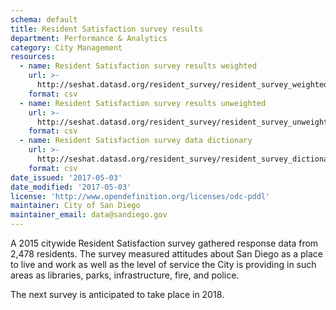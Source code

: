 ```yaml
---
schema: default
title: Resident Satisfaction survey results
department: Performance & Analytics
category: City Management
resources:
  - name: Resident Satisfaction survey results weighted
    url: >-
      http://seshat.datasd.org/resident_survey/resident_survey_weighted_datasd.csv
    format: csv
  - name: Resident Satisfaction survey results unweighted
    url: >-
      http://seshat.datasd.org/resident_survey/resident_survey_unweighted_datasd.csv
    format: csv
  - name: Resident Satisfaction survey data dictionary
    url: >-
      http://seshat.datasd.org/resident_survey/resident_survey_dictionary_datasd.csv
    format: csv
date_issued: '2017-05-03'
date_modified: '2017-05-03'
license: 'http://www.opendefinition.org/licenses/odc-pddl'
maintainer: City of San Diego
maintainer_email: data@sandiego.gov
---
```

A 2015 citywide Resident Satisfaction survey gathered response data from 2,478 residents. The survey measured attitudes about San Diego as a place to live and work as well as the level of service the City is providing in such areas as libraries, parks, infrastructure, fire, and police. 

The next survey is anticipated to take place in 2018.

